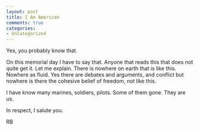 ```yaml
---
layout: post
title: I Am American
comments: true
categories:
- Uncategorized
---
```

Yes, you probably know that.

On this memorial day I have to say that. Anyone that reads this that does not quite get it. Let me explain. There is nowhere on earth that is like this. Nowhere as fluid. Yes there are debates and arguments, and conflict but nowhere is there the cohesive belief of freedom, not like this.

I have know many marines, soldiers, pilots. Some of them gone. They are us.

In respect, I salute you.

RB
